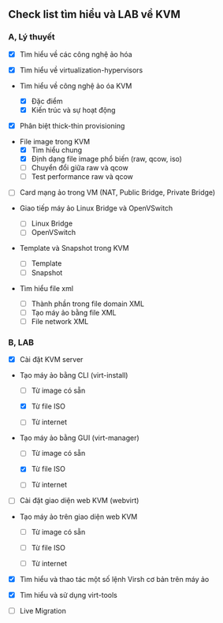 ## Check list tìm hiểu và LAB về KVM

### A, Lý thuyết

- [x] Tìm hiểu về các công nghệ ảo hóa

- [x] Tìm hiểu về virtualization-hypervisors

- Tìm hiểu về công nghệ ảo óa KVM

	+ [x] Đặc điểm
	+ [x] Kiến trúc và sự hoạt động

- [x] Phân biệt thick-thin provisioning

- File image trong KVM
	+ [x] Tìm hiểu chung
	+ [x] Định dạng file image phổ biến (raw, qcow, iso)
	+ [ ] Chuyển đổi giữa raw và qcow
	+ [ ] Test performance raw và qcow
	
- [ ] Card mạng ảo trong VM (NAT, Public Bridge, Private Bridge)

- Giao tiếp máy ảo Linux Bridge và OpenVSwitch

	+ [ ] Linux Bridge
	+ [ ] OpenVSwitch
	
- Template và Snapshot trong KVM

	+ [ ] Template
	+ [ ] Snapshot
	
- Tìm hiểu file xml

	+ [ ] Thành phần trong file domain XML
	+ [ ] Tạo máy ảo bằng file XML
	+ [ ] File network XML
	
### B, LAB
	
- [x] Cài đặt KVM server

- Tạo máy ảo bằng CLI (virt-install)

	+ [ ] Từ image có sẵn
	
	+ [x] Từ file ISO
	
	+ [ ] Từ internet

- Tạo máy ảo bằng GUI (virt-manager)

	+ [ ] Từ image có sẵn
	
	+ [x] Từ file ISO
	
	+ [ ] Từ internet
	
- [ ] Cài đặt giao diện web KVM (webvirt)

- Tạo máy ảo trên giao diện web KVM

	+ [ ] Từ image có sẵn
	
	+ [ ] Từ file ISO
	
	+ [ ] Từ internet

- [x] Tìm hiểu và thao tác một số lệnh Virsh cơ bản trên máy ảo

- [x] Tìm hiểu và sử dụng virt-tools

- [ ] Live Migration









